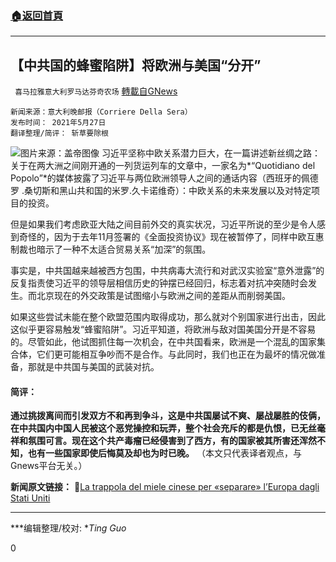 ###  [:house:返回首頁](https://github.com/ourhimalayas/txt)
---

## 【中共国的蜂蜜陷阱】将欧洲与美国“分开”
` 喜马拉雅意大利罗马达芬奇农场` [轉載自GNews](https://gnews.org/zh-hans/1278848/)

```
新闻来源：意大利晚邮报（Corriere Della Sera）
发布时间： 2021年5月27日
翻译整理/简评： 斩草要除根
```

![]()![](https://gnews-media-offload.s3.amazonaws.com/wp-content/uploads/2021/05/28143017/%E6%95%B0%E5%AD%97%E4%B8%BB%E6%9D%83%EF%BC%9A%E6%AC%A7%E6%B4%B2%E5%8F%82%E4%B8%8E%E6%8A%80%E6%9C%AF%E6%88%98%E4%BA%89%E7%9A%84%E8%AE%A1%E5%88%92.jpg)图片来源：盖帝图像
习近平坚称中欧关系潜力巨大，在一篇讲述新丝绸之路：关于在两大洲之间刚开通的一列货运列车的文章中，一家名为*“Quotidiano del Popolo”*的媒体披露了习近平与两位欧洲领导人之间的通话内容（西班牙的佩德罗 .桑切斯和黑山共和国的米罗.久卡诺维奇）：中欧关系的未来发展以及对特定项目的投资。

但是如果我们考虑欧亚大陆之间目前外交的真实状况，习近平所说的至少是令人感到奇怪的，因为于去年11月签署的《全面投资协议》现在被暂停了，同样中欧互惠制裁也暗示了一种不太适合贸易关系“加深”的氛围。

事实是，中共国越来越被西方包围，中共病毒大流行和对武汉实验室“意外泄露”的反复指责使习近平的领导层相信历史的钟摆已经回归，标志着对抗冲突随时会发生。而北京现在的外交政策是试图缩小与欧洲之间的差距从而削弱美国。

如果这些尝试未能在整个欧盟范围内取得成功，那么就对个别国家进行出击，因此这似乎更容易触发“蜂蜜陷阱”。习近平知道，将欧洲与敌对国美国分开是不容易的。尽管如此，他试图抓住每一次机会，在中共国看来，欧洲是一个混乱的国家集合体，它们更可能相互争吵而不是合作。与此同时，我们也正在为最坏的情况做准备，那就是中共国与美国的武装对抗。

#### **简评：**

**通过挑拨离间而引发双方不和再到争斗，这是中共国屡试不爽、屡战屡胜的伎俩，在中共国内中国人民被这个恶党操控和玩弄，整个社会充斥的都是仇恨，已无丝毫祥和氛围可言。现在这个共产毒瘤已经侵害到了西方，有的国家被其所害还浑然不知，也有一些国家即使后悔莫及却也为时已晚。**
（本文只代表译者观点，与Gnews平台无关。）

**新闻原文链接：**
🔗[La trappola del miele cinese per «separare» l’Europa dagli Stati Uniti](https://www.corriere.it/NewsletterCorriere/america-cina/5f912ab0-bebf-11eb-ba33-0cbbda981d05_nl_AmericaCina.html)

* * *

***编辑整理/校对: **Ting Guo*

0
